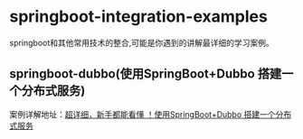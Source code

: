 # springboot-integration-examples

springboot和其他常用技术的整合,可能是你遇到的讲解最详细的学习案例。

## springboot-dubbo(使用SpringBoot+Dubbo 搭建一个分布式服务)

案例详解地址：[超详细，新手都能看懂 ！使用SpringBoot+Dubbo 搭建一个分布式服务](https://github.com/Snailclimb/springboot-integration-examples/blob/master/md/springboot-dubbo.md)
